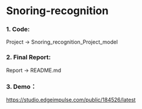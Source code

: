 # Snoring-recognition

### 1. Code:

Project -> Snoring_recognition_Project_model

### 2. Final Report:

Report -> README.md

### 3. Demo：

https://studio.edgeimpulse.com/public/184526/latest

